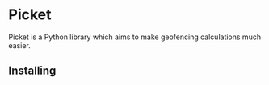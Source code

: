 # Picket

Picket is a Python library which aims to make geofencing calculations much easier.


## Installing
